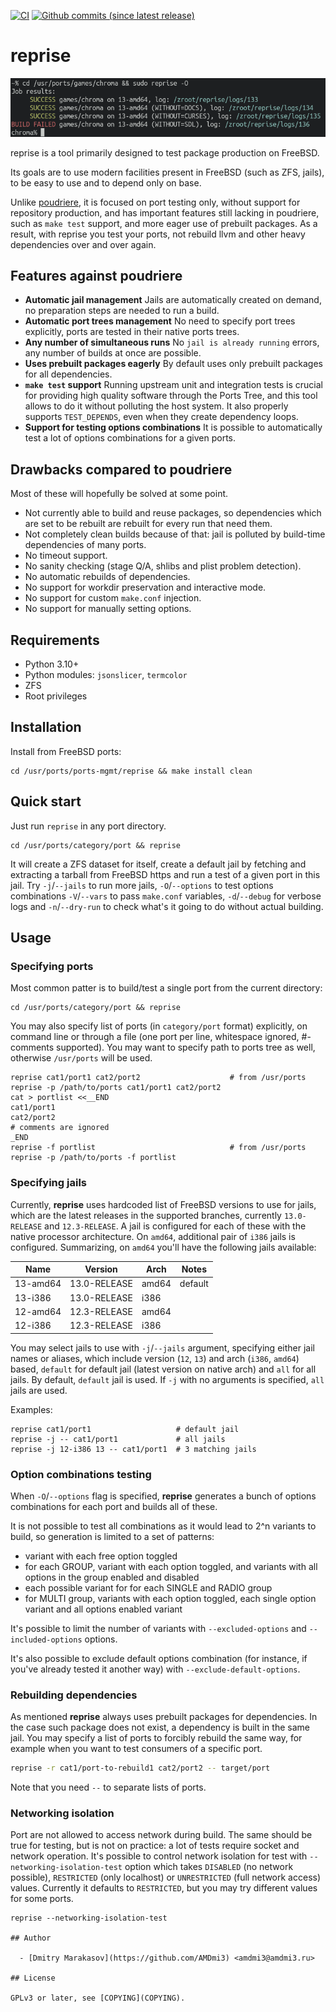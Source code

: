 [![CI](https://github.com/AMDmi3/reprise/actions/workflows/ci.yml/badge.svg)](https://github.com/AMDmi3/reprise/actions/workflows/ci.yml)
[![Github commits (since latest release)](https://img.shields.io/github/commits-since/AMDmi3/reprise/latest.svg)](https://github.com/AMDmi3/reprise)

# reprise

![Screenshot](docs/screenshot.png)

reprise is a tool primarily designed to test package production
on FreeBSD.

Its goals are to use modern facilities present in FreeBSD (such as
ZFS, jails), to be easy to use and to depend only on base.

Unlike [poudriere](https://github.com/freebsd/poudriere), it is
focused on port testing only, without support for repository
production, and has important features still lacking in poudriere,
such as `make test` support, and more eager use of prebuilt packages.
As a result, with reprise you test your ports, not rebuild llvm
and other heavy dependencies over and over again.

## Features against poudriere

- **Automatic jail management**
  Jails are automatically created on demand, no preparation steps
  are needed to run a build.
- **Automatic port trees management**
  No need to specify port trees explicitly, ports are tested in
  their native ports trees.
- **Any number of simultaneous runs**
  No `jail is already running` errors, any number of builds at
  once are possible.
- **Uses prebuilt packages eagerly**
  By default uses only prebuilt packages for all dependencies.
- **`make test` support**
  Running upstream unit and integration tests is crucial for providing
  high quality software through the Ports Tree, and this tool allows
  to do it without polluting the host system. It also properly supports
  `TEST_DEPENDS`, even when they create dependency loops.
- **Support for testing options combinations**
  It is possible to automatically test a lot of options combinations
  for a given ports.

## Drawbacks compared to poudriere

Most of these will hopefully be solved at some point.

- Not currently able to build and reuse packages, so dependencies
  which are set to be rebuilt are rebuilt for every run that need
  them.
- Not completely clean builds because of that: jail is polluted
  by build-time dependencies of many ports.
- No timeout support.
- No sanity checking (stage Q/A, shlibs and plist problem detection).
- No automatic rebuilds of dependencies.
- No support for workdir preservation and interactive mode.
- No support for custom `make.conf` injection.
- No support for manually setting options.

## Requirements

- Python 3.10+
- Python modules: `jsonslicer`, `termcolor`
- ZFS
- Root privileges

## Installation

Install from FreeBSD ports:

```
cd /usr/ports/ports-mgmt/reprise && make install clean
```

## Quick start

Just run `reprise` in any port directory.

```shell
cd /usr/ports/category/port && reprise
```

It will create a ZFS dataset for itself, create a default jail by
fetching and extracting a tarball from FreeBSD https and run a test
of a given port in this jail. Try `-j`/`--jails` to run more jails,
`-O`/`--options` to test options combinations `-V`/`--vars` to pass
`make.conf` variables, `-d`/`--debug` for verbose logs and
`-n`/`--dry-run` to check what's it going to do without actual
building.

## Usage

### Specifying ports

Most common patter is to build/test a single port from the current
directory:

```shell
cd /usr/ports/category/port && reprise
```

You may also specify list of ports (in `category/port` format)
explicitly, on command line or through a file (one port per line,
whitespace ignored, #-comments supported). You may want to specify
path to ports tree as well, otherwise `/usr/ports` will be used.

```shell
reprise cat1/port1 cat2/port2                    # from /usr/ports
reprise -p /path/to/ports cat1/port1 cat2/port2
cat > portlist <<__END
cat1/port1
cat2/port2
# comments are ignored
_END
reprise -f portlist                              # from /usr/ports
reprise -p /path/to/ports -f portlist
```

### Specifying jails

Currently, **reprise** uses hardcoded list of FreeBSD versions
to use for jails, which are the latest releases in the supported
branches, currently `13.0-RELEASE` and `12.3-RELEASE`. A jail
is configured for each of these with the native processor architecture.
On `amd64`, additional pair of `i386` jails is configured.
Summarizing, on `amd64` you'll have the following jails available:

| Name     | Version      | Arch  | Notes   |
|----------|--------------|-------|---------|
| 13-amd64 | 13.0-RELEASE | amd64 | default |
| 13-i386  | 13.0-RELEASE | i386  |         |
| 12-amd64 | 12.3-RELEASE | amd64 |         |
| 12-i386  | 12.3-RELEASE | i386  |         |

You may select jails to use with `-j`/`--jails` argument, specifying
either jail names or aliases, which include version (`12`, `13`) and arch
(`i386`, `amd64`) based, `default` for default jail (latest version on
native arch) and `all` for all jails. By default, `default` jail
is used. If `-j` with no arguments is specified, `all` jails are used.

Examples:

```shell
reprise cat1/port1                   # default jail
reprise -j -- cat1/port1             # all jails
reprise -j 12-i386 13 -- cat1/port1  # 3 matching jails
```

### Option combinations testing

When `-O`/`--options` flag is specified, **reprise** generates
a bunch of options combinations for each port and builds all of
these.

It is not possible to test all combinations as it would lead to
2^n variants to build, so generation is limited to a set of patterns:
- variant with each free option toggled
- for each GROUP, variant with each option toggled, and variants with
  all options in the group enabled and disabled
- each possible variant for for each SINGLE and RADIO group
- for MULTI group, variants with each option toggled, each single
  option variant and all options enabled variant

It's possible to limit the number of variants with `--excluded-options`
and `--included-options` options.

It's also possible to exclude default options combination (for instance,
if you've already tested it another way) with `--exclude-default-options`.

### Rebuilding dependencies

As mentioned **reprise** always uses prebuilt packages for dependencies.
In the case such package does not exist, a dependency is built in
the same jail. You may specify a list of ports to forcibly rebuild
the same way, for example when you want to test consumers of a
specific port.

```sh
reprise -r cat1/port-to-rebuild1 cat2/port2 -- target/port
```

Note that you need `--` to separate lists of ports.

### Networking isolation

Port are not allowed to access network during build. The same should
be true for testing, but is not on practice: a lot of tests require
socket and network operation. It's possible to control network
isolation for test with `--networking-isolation-test` option which
takes `DISABLED` (no network possible), `RESTRICTED` (only localhost)
or `UNRESTRICTED` (full network access) values. Currently it defaults
to `RESTRICTED`, but you may try different values for some ports.

```
reprise --networking-isolation-test

## Author

  - [Dmitry Marakasov](https://github.com/AMDmi3) <amdmi3@amdmi3.ru>

## License

GPLv3 or later, see [COPYING](COPYING).
